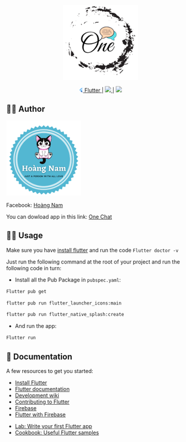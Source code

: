 
<p align="center"><img width="200"  src="https://github.com/nam18022001/One-Chat/blob/main/assets/logo/logo_github.png"></p>
<p align="center">
<a href="https://flutter.dev/">
  
<img  width="10px" src="https://raw.githubusercontent.com/dnfield/flutter_svg/7d374d7107561cbd906d7c0ca26fef02cc01e7c8/example/assets/flutter_logo.svg?sanitize=true">
Flutter
</div>
</a>
|
<a href="https://pub.dev/">
<img width="60px" src="https://pub.dev/static/img/pub-dev-logo.svg?hash=40fqenbgtbjcekk60vd5dg5mr22bv99t">
</div>
</a>
|
<a href="https://firebase.google.com/">
<img width="30px" src="https://firebase.google.com/images/homepage/cloud-plus-firebase_1x.png">
</div>
</a>
</P>

## 🐱‍🏍 Author
<img width="200px" src="https://github.com/nam18022001/One-Chat/blob/main/assets/logo/logoofme2.png">

Facebook: [Hoàng Nam](https://facebook.com/nam1822001/)

You can dowload app in this link: 
[One Chat](https://drive.google.com/file/d/1LhGLiOhFbtGObqFRCW18oVSSr1DaqR8X/view?usp=sharing)

## 👨‍💻 Usage
Make sure you have [install flutter](https://flutter.dev/docs/get-started/install) and run the code `Flutter doctor -v`

Just run the following command at the root of your project and run the following code in turn:

- Install all the Pub Package in `pubspec.yaml`:

```sh
Flutter pub get
```

```sh
flutter pub run flutter_launcher_icons:main 
```

```sh
flutter pub run flutter_native_splash:create
```

- And run the app:

```sh
Flutter run
```

## 📖 Documentation

A few resources to get you started:

* [Install Flutter](https://flutter.dev/get-started/)
* [Flutter documentation](https://flutter.dev/docs)
* [Development wiki](https://github.com/flutter/flutter/wiki)
* [Contributing to Flutter](https://github.com/flutter/flutter/blob/master/CONTRIBUTING.md)
* [Firebase](https://firebase.google.com/docs)
* [Flutter with Firebase](https://firebase.flutter.dev/docs/overview/)
- [Lab: Write your first Flutter app](https://flutter.dev/docs/get-started/codelab)
- [Cookbook: Useful Flutter samples](https://flutter.dev/docs/cookbook)

